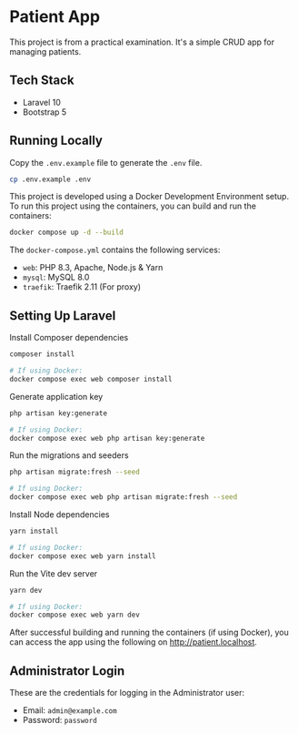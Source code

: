# Patient App

This project is from a practical examination. It's a simple CRUD app for managing patients.

## Tech Stack

-   Laravel 10
-   Bootstrap 5

## Running Locally

Copy the `.env.example` file to generate the `.env` file.

```bash
cp .env.example .env
```

This project is developed using a Docker Development Environment setup. To run this project using the containers, you can build and run the containers:

```bash
docker compose up -d --build
```

The `docker-compose.yml` contains the following services:

-   `web`: PHP 8.3, Apache, Node.js & Yarn
-   `mysql`: MySQL 8.0
-   `traefik`: Traefik 2.11 (For proxy)

## Setting Up Laravel

Install Composer dependencies

```bash
composer install

# If using Docker:
docker compose exec web composer install
```

Generate application key

```bash
php artisan key:generate

# If using Docker:
docker compose exec web php artisan key:generate
```

Run the migrations and seeders

```bash
php artisan migrate:fresh --seed

# If using Docker:
docker compose exec web php artisan migrate:fresh --seed
```

Install Node dependencies

```bash
yarn install

# If using Docker:
docker compose exec web yarn install
```

Run the Vite dev server

```bash
yarn dev

# If using Docker:
docker compose exec web yarn dev
```

After successful building and running the containers (if using Docker), you can access the app using the following on http://patient.localhost.

## Administrator Login

These are the credentials for logging in the Administrator user:

-   Email: `admin@example.com`
-   Password: `password`
